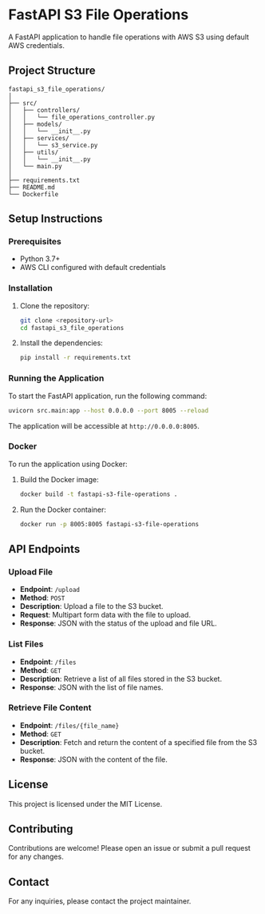 # FastAPI S3 File Operations

A FastAPI application to handle file operations with AWS S3 using default AWS credentials.

## Project Structure

```
fastapi_s3_file_operations/
│
├── src/
│   ├── controllers/
│   │   └── file_operations_controller.py
│   ├── models/
│   │   └── __init__.py
│   ├── services/
│   │   └── s3_service.py
│   ├── utils/
│   │   └── __init__.py
│   └── main.py
│
├── requirements.txt
├── README.md
└── Dockerfile
```

## Setup Instructions

### Prerequisites

- Python 3.7+
- AWS CLI configured with default credentials

### Installation

1. Clone the repository:
   ```bash
   git clone <repository-url>
   cd fastapi_s3_file_operations
   ```

2. Install the dependencies:
   ```bash
   pip install -r requirements.txt
   ```

### Running the Application

To start the FastAPI application, run the following command:

```bash
uvicorn src.main:app --host 0.0.0.0 --port 8005 --reload
```

The application will be accessible at `http://0.0.0.0:8005`.

### Docker

To run the application using Docker:

1. Build the Docker image:
   ```bash
   docker build -t fastapi-s3-file-operations .
   ```

2. Run the Docker container:
   ```bash
   docker run -p 8005:8005 fastapi-s3-file-operations
   ```

## API Endpoints

### Upload File

- **Endpoint**: `/upload`
- **Method**: `POST`
- **Description**: Upload a file to the S3 bucket.
- **Request**: Multipart form data with the file to upload.
- **Response**: JSON with the status of the upload and file URL.

### List Files

- **Endpoint**: `/files`
- **Method**: `GET`
- **Description**: Retrieve a list of all files stored in the S3 bucket.
- **Response**: JSON with the list of file names.

### Retrieve File Content

- **Endpoint**: `/files/{file_name}`
- **Method**: `GET`
- **Description**: Fetch and return the content of a specified file from the S3 bucket.
- **Response**: JSON with the content of the file.

## License

This project is licensed under the MIT License.

## Contributing

Contributions are welcome! Please open an issue or submit a pull request for any changes.

## Contact

For any inquiries, please contact the project maintainer.